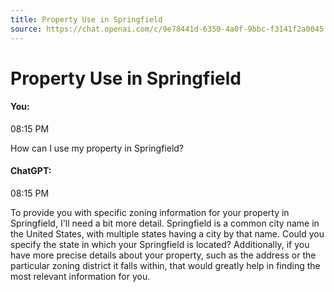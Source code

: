 ```yaml
---
title: Property Use in Springfield
source: https://chat.openai.com/c/9e78441d-6350-4a0f-9bbc-f3141f2a0045
---
```


# Property Use in Springfield

#### You:
<time datetime="2024-04-04T00:15:11.377Z" title="4/3/2024, 8:15:11 PM">08:15 PM</time>

How can I use my property in Springfield?

#### ChatGPT:
<time datetime="2024-04-04T00:15:19.741Z" title="4/3/2024, 8:15:19 PM">08:15 PM</time>

To provide you with specific zoning information for your property in Springfield, I'll need a bit more detail. Springfield is a common city name in the United States, with multiple states having a city by that name. Could you specify the state in which your Springfield is located? Additionally, if you have more precise details about your property, such as the address or the particular zoning district it falls within, that would greatly help in finding the most relevant information for you.
